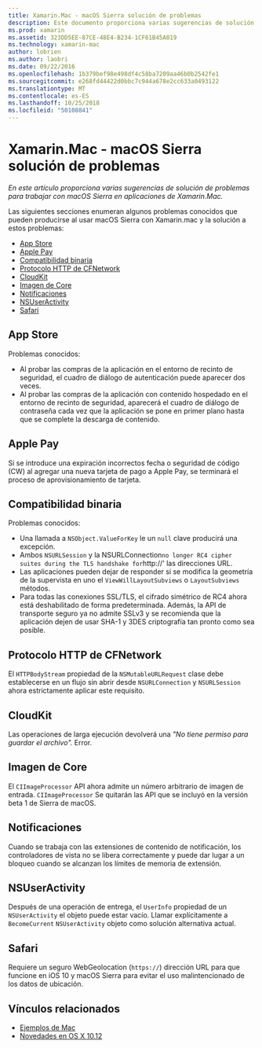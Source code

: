 ```yaml
---
title: Xamarin.Mac - macOS Sierra solución de problemas
description: Este documento proporciona varias sugerencias de solución de problemas para trabajar con macOS Sierra en aplicaciones de Xamarin.Mac. Sugerencias relacionadas con el Store de la aplicación de Mac, Apple Pay, compatibilidad binaria, CFNetwork, CloudKit y mucho más.
ms.prod: xamarin
ms.assetid: 323DD5EE-87CE-48E4-B234-1CF61B45A019
ms.technology: xamarin-mac
author: lobrien
ms.author: laobri
ms.date: 09/22/2016
ms.openlocfilehash: 1b379bef98e498df4c58ba7209aa46b0b2542fe1
ms.sourcegitcommit: e268fd44422d0bbc7c944a678e2cc633a0493122
ms.translationtype: MT
ms.contentlocale: es-ES
ms.lasthandoff: 10/25/2018
ms.locfileid: "50108841"
---
```

# <a name="xamarinmac---macos-sierra-troubleshooting"></a>Xamarin.Mac - macOS Sierra solución de problemas

_En este artículo proporciona varias sugerencias de solución de problemas para trabajar con macOS Sierra en aplicaciones de Xamarin.Mac._

Las siguientes secciones enumeran algunos problemas conocidos que pueden producirse al usar macOS Sierra con Xamarin.mac y la solución a estos problemas:

- [App Store](#App-Store)
- [Apple Pay](#Apple-Pay)
- [Compatibilidad binaria](#Binary-Compatibility)
- [Protocolo HTTP de CFNetwork](#CFNetwork-HTTP-Protocol)
- [CloudKit](#CloudKit)
- [Imagen de Core](#CoreImage)
- [Notificaciones](#Notifications)
- [NSUserActivity](#NSUserActivity)
- [Safari](#Safari)

<a name="App-Store" />

## <a name="app-store"></a>App Store

Problemas conocidos:

- Al probar las compras de la aplicación en el entorno de recinto de seguridad, el cuadro de diálogo de autenticación puede aparecer dos veces.
- Al probar las compras de la aplicación con contenido hospedado en el entorno de recinto de seguridad, aparecerá el cuadro de diálogo de contraseña cada vez que la aplicación se pone en primer plano hasta que se complete la descarga de contenido.

<a name="Apple-Pay" />

## <a name="apple-pay"></a>Apple Pay

Si se introduce una expiración incorrectos fecha o seguridad de código (CW) al agregar una nueva tarjeta de pago a Apple Pay, se terminará el proceso de aprovisionamiento de tarjeta.

<a name="Binary-Compatibility" />

## <a name="binary-compatibility"></a>Compatibilidad binaria

Problemas conocidos:

- Una llamada a `NSObject.ValueForKey` le un `null` clave producirá una excepción.
- Ambos `NSURLSession` y la NSURLConnection` no longer RC4 cipher suites during the TLS handshake for `http://' las direcciones URL.
- Las aplicaciones pueden dejar de responder si se modifica la geometría de la supervista en uno el `ViewWillLayoutSubviews` o `LayoutSubviews` métodos.
- Para todas las conexiones SSL/TLS, el cifrado simétrico de RC4 ahora está deshabilitado de forma predeterminada. Además, la API de transporte seguro ya no admite SSLv3 y se recomienda que la aplicación dejen de usar SHA-1 y 3DES criptografía tan pronto como sea posible.

<a name="CFNetwork-HTTP-Protocol" />

## <a name="cfnetwork-http-protocol"></a>Protocolo HTTP de CFNetwork

El `HTTPBodyStream` propiedad de la `NSMutableURLRequest` clase debe establecerse en un flujo sin abrir desde `NSURLConnection` y `NSURLSession` ahora estrictamente aplicar este requisito.

<a name="CloudKit" />

## <a name="cloudkit"></a>CloudKit

Las operaciones de larga ejecución devolverá una _"No tiene permiso para guardar el archivo"._ Error.

<a name="CoreImage" />

## <a name="core-image"></a>Imagen de Core

El `CIImageProcessor` API ahora admite un número arbitrario de imagen de entrada. `CIImageProcessor` Se quitarán las API que se incluyó en la versión beta 1 de Sierra de macOS.

<a name="Notifications" />

## <a name="notifications"></a>Notificaciones

Cuando se trabaja con las extensiones de contenido de notificación, los controladores de vista no se libera correctamente y puede dar lugar a un bloqueo cuando se alcanzan los límites de memoria de extensión.

<a name="NSUserActivity" />

## <a name="nsuseractivity"></a>NSUserActivity

Después de una operación de entrega, el `UserInfo` propiedad de un `NSUserActivity` el objeto puede estar vacío. Llamar explícitamente a `BecomeCurrent` `NSUserActivity` objeto como solución alternativa actual.

<a name="Safari" />

## <a name="safari"></a>Safari

Requiere un seguro WebGeolocation (`https://`) dirección URL para que funcione en iOS 10 y macOS Sierra para evitar el uso malintencionado de los datos de ubicación.







## <a name="related-links"></a>Vínculos relacionados

- [Ejemplos de Mac](https://developer.xamarin.com/samples/mac/)
- [Novedades en OS X 10.12](https://developer.apple.com/library/prerelease/content/releasenotes/MacOSX/WhatsNewInOSX/Articles/OSXv10.html#//apple_ref/doc/uid/TP40017145-SW1)
